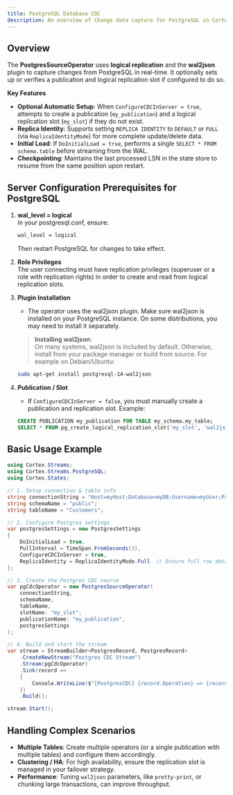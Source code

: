 ```yaml
---
title: PostgreSQL Database CDC
description: An overview of Change data capture for PostgreSQL in Cortex Data Framework
---
```



## Overview
The **PostgresSourceOperator** uses **logical replication** and the **wal2json** plugin to capture changes from PostgreSQL in real-time. It optionally sets up or verifies a publication and logical replication slot if configured to do so.

**Key Features**
- **Optional Automatic Setup**: When `ConfigureCDCInServer = true`, attempts to create a publication (`my_publication`) and a logical replication slot (`my_slot`) if they do not exist.
- **Replica Identity**: Supports setting `REPLICA IDENTITY` to `DEFAULT` or `FULL` (via `ReplicaIdentityMode`) for more complete update/delete data.
- **Initial Load**: If `DoInitialLoad = true`, performs a single `SELECT * FROM schema.table` before streaming from the WAL.
- **Checkpointing**: Maintains the last processed LSN in the state store to resume from the same position upon restart.

## Server Configuration Prerequisites for PostgreSQL
1. **wal_level = logical**\
    In your postgresql.conf, ensure:
    ```bash
    wal_level = logical
    ```
    Then restart PostgreSQL for changes to take effect.
2. **Role Privileges**\
The user connecting must have replication privileges (superuser or a role with replication rights) in order to create and read from logical replication slots.

3. **Plugin Installation**
    - The operator uses the wal2json plugin. Make sure wal2json is installed on your PostgreSQL instance. On some distributions, you may need to install it separately.

    > **Installing wal2json**:\
    On many systems, wal2json is included by default. Otherwise, install from your package manager or build from source. For example on Debian/Ubuntu:
    ```bash
    sudo apt-get install postgresql-14-wal2json
    ```

4. **Publication / Slot**
    - If `ConfigureCDCInServer = false`, you must manually create a publication and replication slot. Example:
    ```sql
    CREATE PUBLICATION my_publication FOR TABLE my_schema.my_table;
    SELECT * FROM pg_create_logical_replication_slot('my_slot', 'wal2json');
    ```

## Basic Usage Example

```csharp
using Cortex.Streams;
using Cortex.Streams.PostgreSQL;
using Cortex.States;

// 1. Setup connection & table info
string connectionString = "Host=myHost;Database=myDB;Username=myUser;Password=myPass;";
string schemaName = "public";
string tableName = "Customers";

// 2. Configure Postgres settings
var postgresSettings = new PostgresSettings
{
    DoInitialLoad = true,
    PullInterval = TimeSpan.FromSeconds(3),
    ConfigureCDCInServer = true,
    ReplicaIdentity = ReplicaIdentityMode.Full  // Ensure full row data for DELETEs
};

// 3. Create the Postgres CDC source
var pgCdcOperator = new PostgresSourceOperator(
    connectionString,
    schemaName,
    tableName,
    slotName: "my_slot",
    publicationName: "my_publication",
    postgresSettings
);

// 4. Build and start the stream
var stream = StreamBuilder<PostgresRecord, PostgresRecord>
    .CreateNewStream("Postgres CDC Stream")
    .Stream(pgCdcOperator)
    .Sink(record =>
    {
        Console.WriteLine($"[PostgresCDC] {record.Operation} => {record.Data.Count} columns changed.");
    })
    .Build();

stream.Start();
```

## Handling Complex Scenarios
- **Multiple Tables**: Create multiple operators (or a single publication with multiple tables) and configure them accordingly.
- **Clustering / HA**: For high availability, ensure the replication slot is managed in your failover strategy.
- **Performance**: Tuning `wal2json` parameters, like `pretty-print`, or chunking large transactions, can improve throughput.

